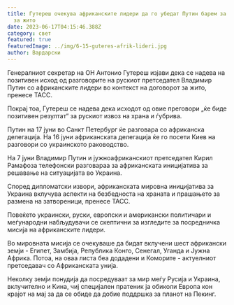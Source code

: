 ```yaml
---
title: Гутереш очекува африканските лидери да го убедат Путин барем за договорот
  за жито
date: 2023-06-17T04:15:46.388Z
category: свет
featured: true
featuredImage: ../img/6-15-guteres-afrik-lideri.jpg
author: Вардарски
---
```

Генералниот секретар на ОН Антонио Гутереш изјави дека се надева на позитивен исход од разговорите на рускиот претседател Владимир Путин со африканските лидери во контекст на договорот за жито, пренесе ТАСС.

Покрај тоа, Гутереш се надева дека исходот од овие преговори „ќе биде позитивен резултат“ за рускиот извоз на храна и ѓубрива.

Путин на 17 јуни во Санкт Петербург ќе разговара со африканска делегација. На 16 јуни африканската делегација ќе го посети Киев на разговори со украинското раководство.

На 7 јуни Владимир Путин и јужноафриканскиот претседател Кирил Рамафоза телефонски разговараа за африканската иницијатива за решавање на ситуацијата во Украина.

Според дипломатски извори, африканската мировна иницијатива за Украина вклучува аспекти на безбедноста на храната и прашањето за размена на затвореници, пренесе ТАСС.

Повеќето украински, руски, европски и американски политичари и меѓународни набљудувачи се скептични за изгледите за посредничка мисија на африканските лидери.

Во мировната мисија се очекуваше да бидат вклучени шест африкански земји - Египет, Замбија, Република Конго, Сенегал, Уганда и Јужна Африка. Потоа, на оваа листа беа додадени и Коморите - актуелниот претседавач со Африканската унија.

Неколку земји понудија да посредуваат за мир меѓу Русија и Украина, вклучително и Кина, чиј специјален пратеник ја обиколи Европа кон крајот на мај за да се обиде да добие поддршка за планот на Пекинг.